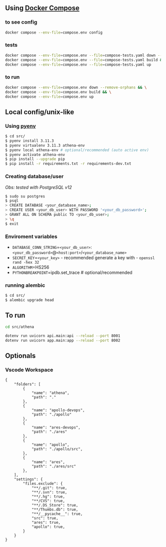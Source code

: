 ## Using [Docker Compose](https://docs.docker.com/compose/)

### to see config
```bash
docker compose --env-file=compose.env config
```

### tests
```bash
docker compose --env-file=compose.env --file=compose-tests.yaml down --remove-orphans && \
docker compose --env-file=compose.env --file=compose-tests.yaml build && \
docker compose --env-file=compose.env --file=compose-tests.yaml up
```

### to run
```bash
docker compose --env-file=compose.env down --remove-orphans && \
docker compose --env-file=compose.env build && \
docker compose --env-file=compose.env up
```

## Local config/unix-like

### Using [pyenv](https://github.com/pyenv/pyenv-installer)

```bash
$ cd src/
$ pyenv install 3.11.3
$ pyenv virtualenv 3.11.3 athena-env
$ pyenv local athena-env # optional/recommended (auto active env)
$ pyenv activate athena-env
$ pip install --upgrade pip
$ pip install -r requirements.txt -r requirements-dev.txt
```

### Creating database/user

*Obs: tested with PostgreSQL v12*

```bash
$ sudo su postgres
$ psql
> CREATE DATABASE <your_database_name>;
> CREATE USER <your_db_user> WITH PASSWORD '<your_db_password>';
> GRANT ALL ON SCHEMA public TO <your_db_user>;
> \q
$ exit
```

### Enviroment variables

* `DATABASE_CONN_STRING`=`<your_db_user>`:`<your_db_password>`@`<host:port>`/`<your_database_name>`
* `SECRET_KEY`=`<your_key>` - recommended generate a key with - `openssl rand -hex 32`
* `ALGORITHM`=HS256
* `PYTHONBREAKPOINT`=ipdb.set_trace # optional/recommended

### running alembic
```bash
$ cd src/
$ alembic upgrade head
```

## To run

```bash
cd src/athena

dotenv run uvicorn api.main:api --reload --port 8001
dotenv run uvicorn app.main:app --reload --port 8002
```

## Optionals

### Vscode Workspace
```
{
	"folders": [
		{
			"name": "athena",
			"path": "."
		},
		{
			"name": "apollo-devops",
			"path": "./apollo"
		},
		{
			"name": "ares-devops",
			"path": "./ares"
		},
		{
			"name": "apollo",
			"path": "./apollo/src",
		},	
		{
			"name": "ares",
			"path": "./ares/src"
		},
	],
	"settings": {
		"files.exclude": {
			"**/.git": true,
			"**/.svn": true,
			"**/.hg": true,
			"**/CVS": true,
			"**/.DS_Store": true,
			"**/Thumbs.db": true,
			"**/__pycache__": true,
			"src": true,
			"ares": true,
			"apollo": true,
		}		
	}
}
```